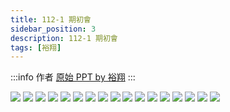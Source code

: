 ```yaml
---
title: 112-1 期初會
sidebar_position: 3
description: 112-1 期初會
tags: [裕翔]
---
```


:::info 作者
[原始 PPT by 裕翔](./2023-10-11/112_1.pdf)
:::

![](./2023-10-11/112_1_頁面_01.jpg)
![](./2023-10-11/112_1_頁面_02.jpg)
![](./2023-10-11/112_1_頁面_03.jpg)
![](./2023-10-11/112_1_頁面_04.jpg)
![](./2023-10-11/112_1_頁面_05.jpg)
![](./2023-10-11/112_1_頁面_06.jpg)
![](./2023-10-11/112_1_頁面_07.jpg)
![](./2023-10-11/112_1_頁面_08.jpg)
![](./2023-10-11/112_1_頁面_09.jpg)
![](./2023-10-11/112_1_頁面_10.jpg)
![](./2023-10-11/112_1_頁面_11.jpg)
![](./2023-10-11/112_1_頁面_12.jpg)
![](./2023-10-11/112_1_頁面_13.jpg)
![](./2023-10-11/112_1_頁面_14.jpg)
![](./2023-10-11/112_1_頁面_15.jpg)
![](./2023-10-11/112_1_頁面_16.jpg)
![](./2023-10-11/112_1_頁面_17.jpg)

